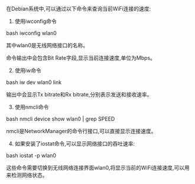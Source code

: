 在Debian系统中,可以通过以下命令来查询当前WiFi连接的速度:

1. 使用iwconfig命令

 bash
 iwconfig wlan0


其中wlan0是无线网络接口的名称。

命令输出中会包含Bit Rate字段,显示当前连接速度,单位为Mbps。

2. 使用iw命令

 bash
 iw dev wlan0 link


输出中会显示Tx bitrate和Rx bitrate,分别表示发送和接收速率。

3. 使用nmcli命令

 bash
 nmcli device show wlan0 | grep SPEED


nmcli是NetworkManager的命令行接口,可以直接显示连接速度。

4. 如果安装了iostat命令,可以显示网络接口的吞吐速率:

 bash
 iostat -p wlan0


这些命令需要切换到无线网络连接界面wlan0,将显示当前的WiFi连接速度,可以用来检测网络状态。
